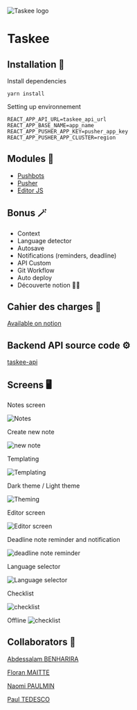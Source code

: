 ![Taskee logo](./preview/taskee_logo.png?width=302&height=104)
# Taskee

## **Installation 🚀**

Install dependencies
	
    yarn install
	
Setting up environnement

    REACT_APP_API_URL=taskee_api_url
    REACT_APP_BASE_NAME=app_name
    REACT_APP_PUSHER_APP_KEY=pusher_app_key
    REACT_APP_PUSHER_APP_CLUSTER=region
    
## **Modules 🧱**
 - [Pushbots](https://pushbots.com/)
 - [Pusher](https://pusher.com/)
 - [Editor JS](https://editorjs.io/)
 
 ## **Bonus 🪄**
  - Context
  - Language detector
  - Autosave
  - Notifications (reminders, deadline)
  - API Custom
  - Git Workflow
  - Auto deploy
  - Découverte notion 💯😉
  
  
## **Cahier des charges 📕**
[Available on notion](https://www.notion.so/Cahier-des-charges-5675a61bd6014a138a60388327a5e0cc)


## **Backend API source code ⚙️** 

[taskee-api](https://github.com/codebynao/taskee-api)

## **Screens 🖥**

Notes screen

![Notes](./preview/notes_screen.png)


Create new note

![new note](./preview/create_note.png)

Templating

![Templating](./preview/template.png)

Dark theme / Light theme

![Theming](./preview/theme.png)

Editor screen

![Editor screen](./preview/editor_screen.png)

Deadline note reminder and notification

![deadline note reminder](./preview/deadline.png)

Language selector

![Language selector](./preview/language.png)

Checklist

![checklist](./preview/checklist.png)

Offline
![checklist](./preview/offline.png)

## **Collaborators 🤖**

[Abdessalam BENHARIRA](https://github.com/itsabdessalam/taskee)

[Floran MAITTE](https://github.com/Floran-mtte)

[Naomi PAULMIN](https://github.com/codebynao)

[Paul TEDESCO](https://github.com/PaulTedesco)
